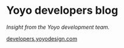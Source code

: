 # Yoyo developers blog

_Insight from the Yoyo development team._

[developers.yoyodesign.com](https://developers.yoyodesign.com/)
